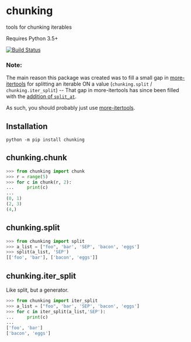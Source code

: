 # chunking
tools for chunking iterables

Requires Python 3.5+

[![Build Status](https://travis-ci.org/spyoungtech/chunking.svg?branch=master)](https://travis-ci.org/spyoungtech/chunking)

### Note: 

The main reason this package was created was to fill a small gap in [more-itertools](https://github.com/erikrose/more-itertools) for splitting an iterable ON a value (`chunking.split` / `chunking.iter_split`) -- That gap in more-itertools has since been filled with the [addition of `split_at`](https://github.com/erikrose/more-itertools/pull/178).

As such, you should probably just use [more-itertools](https://github.com/erikrose/more-itertools).

## Installation

```
python -m pip install chunking
```

## chunking.chunk

```py
>>> from chunking import chunk
>>> r = range(5)
>>> for c in chunk(r, 2):
...     print(c)
...
(0, 1)
(2, 3)
(4,)
```

## chunking.split

```py
>>> from chunking import split
>>> a_list = ["foo", 'bar', 'SEP', 'bacon', 'eggs']
>>> split(a_list, 'SEP')
[['foo', 'bar'], ['bacon', 'eggs']]
```

## chunking.iter_split

Like split, but a generator.

```py
>>> from chunking import iter_split
>>> a_list = ["foo", 'bar', 'SEP', 'bacon', 'eggs']
>>> for c in iter_split(a_list,'SEP'):
...     print(c)
...
['foo', 'bar']
['bacon', 'eggs']
```
